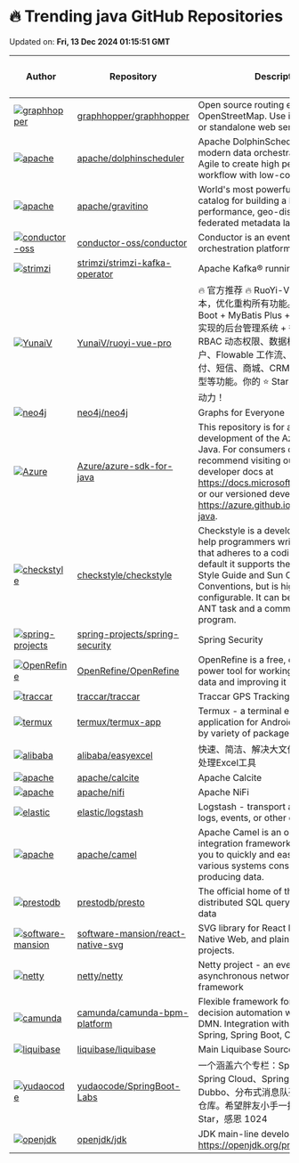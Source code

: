 # 🔥 Trending java GitHub Repositories

Updated on: **Fri, 13 Dec 2024 01:15:51 GMT**

| Author | Repository | Description | Language | ⭐ Total Stars | 🌟 Stars Today |
|--------|------------|-------------|----------|----------------|----------------|
| [![graphhopper](https://avatars.githubusercontent.com/u/129644?s=40&v=4)](https://github.com/graphhopper) | [graphhopper/graphhopper](https://github.com/graphhopper/graphhopper) | Open source routing engine for OpenStreetMap. Use it as Java library or standalone web server. | Java | 5483 | 5 |
| [![apache](https://avatars.githubusercontent.com/u/28628088?s=40&v=4)](https://github.com/apache) | [apache/dolphinscheduler](https://github.com/apache/dolphinscheduler) | Apache DolphinScheduler is the modern data orchestration platform. Agile to create high performance workflow with low-code | Java | 13117 | 114 |
| [![apache](https://avatars.githubusercontent.com/u/15794564?s=40&v=4)](https://github.com/apache) | [apache/gravitino](https://github.com/apache/gravitino) | World's most powerful open data catalog for building a high-performance, geo-distributed and federated metadata lake. | Java | 1123 | 2 |
| [![conductor-oss](https://avatars.githubusercontent.com/u/2246128?s=40&v=4)](https://github.com/conductor-oss) | [conductor-oss/conductor](https://github.com/conductor-oss/conductor) | Conductor is an event driven orchestration platform | Java | 18112 | 5 |
| [![strimzi](https://avatars.githubusercontent.com/u/5658439?s=40&v=4)](https://github.com/strimzi) | [strimzi/strimzi-kafka-operator](https://github.com/strimzi/strimzi-kafka-operator) | Apache Kafka® running on Kubernetes | Java | 4901 | 3 |
| [![YunaiV](https://avatars.githubusercontent.com/u/2015545?s=40&v=4)](https://github.com/YunaiV) | [YunaiV/ruoyi-vue-pro](https://github.com/YunaiV/ruoyi-vue-pro) | 🔥 官方推荐 🔥 RuoYi-Vue 全新 Pro 版本，优化重构所有功能。基于 Spring Boot + MyBatis Plus + Vue & Element 实现的后台管理系统 + 微信小程序，支持 RBAC 动态权限、数据权限、SaaS 多租户、Flowable 工作流、三方登录、支付、短信、商城、CRM、ERP、AI 大模型等功能。你的 ⭐️ Star ⭐️，是作者生发的动力！ | Java | 28271 | 43 |
| [![neo4j](https://avatars.githubusercontent.com/u/187292?s=40&v=4)](https://github.com/neo4j) | [neo4j/neo4j](https://github.com/neo4j/neo4j) | Graphs for Everyone | Java | 13534 | 9 |
| [![Azure](https://avatars.githubusercontent.com/u/53356347?s=40&v=4)](https://github.com/Azure) | [Azure/azure-sdk-for-java](https://github.com/Azure/azure-sdk-for-java) | This repository is for active development of the Azure SDK for Java. For consumers of the SDK we recommend visiting our public developer docs at https://docs.microsoft.com/java/azure/ or our versioned developer docs at https://azure.github.io/azure-sdk-for-java. | Java | 2386 | 0 |
| [![checkstyle](https://avatars.githubusercontent.com/u/812984?s=40&v=4)](https://github.com/checkstyle) | [checkstyle/checkstyle](https://github.com/checkstyle/checkstyle) | Checkstyle is a development tool to help programmers write Java code that adheres to a coding standard. By default it supports the Google Java Style Guide and Sun Code Conventions, but is highly configurable. It can be invoked with an ANT task and a command line program. | Java | 8371 | 6 |
| [![spring-projects](https://avatars.githubusercontent.com/u/191720?s=40&v=4)](https://github.com/spring-projects) | [spring-projects/spring-security](https://github.com/spring-projects/spring-security) | Spring Security | Java | 8887 | 3 |
| [![OpenRefine](https://avatars.githubusercontent.com/u/309908?s=40&v=4)](https://github.com/OpenRefine) | [OpenRefine/OpenRefine](https://github.com/OpenRefine/OpenRefine) | OpenRefine is a free, open source power tool for working with messy data and improving it | Java | 10959 | 4 |
| [![traccar](https://avatars.githubusercontent.com/u/1161863?s=40&v=4)](https://github.com/traccar) | [traccar/traccar](https://github.com/traccar/traccar) | Traccar GPS Tracking System | Java | 5410 | 10 |
| [![termux](https://avatars.githubusercontent.com/u/31106828?s=40&v=4)](https://github.com/termux) | [termux/termux-app](https://github.com/termux/termux-app) | Termux - a terminal emulator application for Android OS extendible by variety of packages. | Java | 37249 | 31 |
| [![alibaba](https://avatars.githubusercontent.com/u/18475586?s=40&v=4)](https://github.com/alibaba) | [alibaba/easyexcel](https://github.com/alibaba/easyexcel) | 快速、简洁、解决大文件内存溢出的java处理Excel工具 | Java | 32879 | 12 |
| [![apache](https://avatars.githubusercontent.com/u/1130553?s=40&v=4)](https://github.com/apache) | [apache/calcite](https://github.com/apache/calcite) | Apache Calcite | Java | 4648 | 4 |
| [![apache](https://avatars.githubusercontent.com/u/184268?s=40&v=4)](https://github.com/apache) | [apache/nifi](https://github.com/apache/nifi) | Apache NiFi | Java | 4952 | 0 |
| [![elastic](https://avatars.githubusercontent.com/u/131818?s=40&v=4)](https://github.com/elastic) | [elastic/logstash](https://github.com/elastic/logstash) | Logstash - transport and process your logs, events, or other data | Java | 14290 | 4 |
| [![apache](https://avatars.githubusercontent.com/u/477100?s=40&v=4)](https://github.com/apache) | [apache/camel](https://github.com/apache/camel) | Apache Camel is an open source integration framework that empowers you to quickly and easily integrate various systems consuming or producing data. | Java | 5603 | 2 |
| [![prestodb](https://avatars.githubusercontent.com/u/9230?s=40&v=4)](https://github.com/prestodb) | [prestodb/presto](https://github.com/prestodb/presto) | The official home of the Presto distributed SQL query engine for big data | Java | 16105 | 3 |
| [![software-mansion](https://avatars.githubusercontent.com/u/1131362?s=40&v=4)](https://github.com/software-mansion) | [software-mansion/react-native-svg](https://github.com/software-mansion/react-native-svg) | SVG library for React Native, React Native Web, and plain React web projects. | Java | 7546 | 2 |
| [![netty](https://avatars.githubusercontent.com/u/173918?s=40&v=4)](https://github.com/netty) | [netty/netty](https://github.com/netty/netty) | Netty project - an event-driven asynchronous network application framework | Java | 33567 | 6 |
| [![camunda](https://avatars.githubusercontent.com/u/488063?s=40&v=4)](https://github.com/camunda) | [camunda/camunda-bpm-platform](https://github.com/camunda/camunda-bpm-platform) | Flexible framework for workflow and decision automation with BPMN and DMN. Integration with Quarkus, Spring, Spring Boot, CDI. | Java | 4143 | 2 |
| [![liquibase](https://avatars.githubusercontent.com/u/438312?s=40&v=4)](https://github.com/liquibase) | [liquibase/liquibase](https://github.com/liquibase/liquibase) | Main Liquibase Source | Java | 4780 | 0 |
| [![yudaocode](https://avatars.githubusercontent.com/u/2015545?s=40&v=4)](https://github.com/yudaocode) | [yudaocode/SpringBoot-Labs](https://github.com/yudaocode/SpringBoot-Labs) | 一个涵盖六个专栏：Spring Boot 2.X、Spring Cloud、Spring Cloud Alibaba、Dubbo、分布式消息队列、分布式事务的仓库。希望胖友小手一抖，右上角来个 Star，感恩 1024 | Java | 19219 | 4 |
| [![openjdk](https://avatars.githubusercontent.com/u/61436102?s=40&v=4)](https://github.com/openjdk) | [openjdk/jdk](https://github.com/openjdk/jdk) | JDK main-line development https://openjdk.org/projects/jdk | Java | 20043 | 10 |
